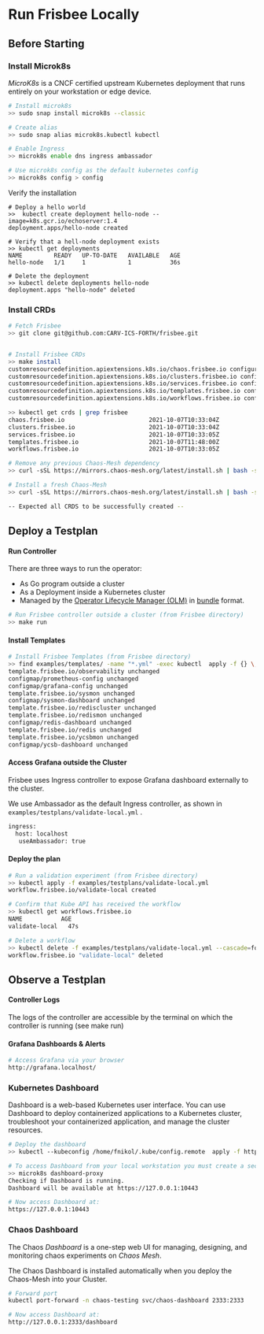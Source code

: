 # Run Frisbee Locally

## Before Starting

### Install Microk8s

*MicroK8s* is a CNCF certified upstream Kubernetes deployment that runs entirely on your workstation or edge device.

```bash
# Install microk8s
>> sudo snap install microk8s --classic

# Create alias 
>> sudo snap alias microk8s.kubectl kubectl

# Enable Ingress
>> microk8s enable dns ingress ambassador

# Use microk8s config as the default kubernetes config
>> microk8s config > config
```

Verify the installation

```
# Deploy a hello world
>>  kubectl create deployment hello-node --image=k8s.gcr.io/echoserver:1.4
deployment.apps/hello-node created

# Verify that a hell-node deployment exists
>> kubectl get deployments
NAME         READY   UP-TO-DATE   AVAILABLE   AGE
hello-node   1/1     1            1           36s

# Delete the deployment
>> kubectl delete deployments hello-node
deployment.apps "hello-node" deleted
```

### Install CRDs

```bash
# Fetch Frisbee 
>> git clone git@github.com:CARV-ICS-FORTH/frisbee.git


# Install Frisbee CRDs
>> make install
customresourcedefinition.apiextensions.k8s.io/chaos.frisbee.io configured
customresourcedefinition.apiextensions.k8s.io/clusters.frisbee.io configured
customresourcedefinition.apiextensions.k8s.io/services.frisbee.io configured
customresourcedefinition.apiextensions.k8s.io/templates.frisbee.io configured
customresourcedefinition.apiextensions.k8s.io/workflows.frisbee.io configured

>> kubectl get crds | grep frisbee 
chaos.frisbee.io                        2021-10-07T10:33:04Z
clusters.frisbee.io                     2021-10-07T10:33:04Z
services.frisbee.io                     2021-10-07T10:33:05Z
templates.frisbee.io                    2021-10-07T11:48:00Z
workflows.frisbee.io                    2021-10-07T10:33:05Z

# Remove any previous Chaos-Mesh dependency
>> curl -sSL https://mirrors.chaos-mesh.org/latest/install.sh | bash -s -- --microk8s --template | kubectl delete -f -

# Install a fresh Chaos-Mesh 
>> curl -sSL https://mirrors.chaos-mesh.org/latest/install.sh | bash -s -- --microk8s --template | kubectl create -f -

-- Expected all CRDS to be successfully created --
```

## Deploy a Testplan

#### Run Controller

There are three ways to run the operator:

- As Go program outside a cluster
- As a Deployment inside a Kubernetes cluster
- Managed by
  the [Operator Lifecycle Manager (OLM)](https://sdk.operatorframework.io/docs/olm-integration/tutorial-bundle/#enabling-olm)
  in [bundle](https://sdk.operatorframework.io/docs/olm-integration/quickstart-bundle) format.

```bash
# Run Frisbee controller outside a cluster (from Frisbee directory)
>> make run
```

#### Install Templates

```bash
# Install Frisbee Templates (from Frisbee directory)
>> find examples/templates/ -name "*.yml" -exec kubectl  apply -f {} \;
template.frisbee.io/observability unchanged
configmap/prometheus-config unchanged
configmap/grafana-config unchanged
template.frisbee.io/sysmon unchanged
configmap/sysmon-dashboard unchanged
template.frisbee.io/rediscluster unchanged
template.frisbee.io/redismon unchanged
configmap/redis-dashboard unchanged
template.frisbee.io/redis unchanged
template.frisbee.io/ycsbmon unchanged
configmap/ycsb-dashboard unchanged
```

#### Access Grafana outside the Cluster

Frisbee uses Ingress controller to expose Grafana dashboard externally to the cluster.

We use Ambassador as the default Ingress controller, as shown in  `examples/testplans/validate-local.yml` .

```bash
ingress:
  host: localhost
   useAmbassador: true
```

#### Deploy the plan

```bash
# Run a validation experiment (from Frisbee directory)
>> kubectl apply -f examples/testplans/validate-local.yml 
workflow.frisbee.io/validate-local created

# Confirm that Kube API has received the workflow
>> kubectl get workflows.frisbee.io
NAME           AGE
validate-local   47s

# Delete a workflow
>> kubectl delete -f examples/testplans/validate-local.yml --cascade=foreground
workflow.frisbee.io "validate-local" deleted
```

## Observe a Testplan

#### Controller Logs

The logs of the controller are accessible by the terminal on which the controller is running (see make run)

#### Grafana Dashboards & Alerts

```bash
# Access Grafana via your browser
http://grafana.localhost/
```

### Kubernetes Dashboard

Dashboard is a web-based Kubernetes user interface. You can use Dashboard to deploy containerized applications to a
Kubernetes cluster, troubleshoot your containerized application, and manage the cluster resources.

```bash
# Deploy the dashboard
>> kubectl --kubeconfig /home/fnikol/.kube/config.remote  apply -f https://raw.githubusercontent.com/kubernetes/dashboard/v2.3.1/aio/deploy/recommended.yaml

# To access Dashboard from your local workstation you must create a secure channel to your Kubernetes cluster
>> microk8s dashboard-proxy
Checking if Dashboard is running.
Dashboard will be available at https://127.0.0.1:10443

# Now access Dashboard at:
https://127.0.0.1:10443
```

### Chaos Dashboard

The Chaos *Dashboard* is a one-step web UI for managing, designing, and monitoring chaos experiments on *Chaos Mesh*.

The Chaos Dashboard is installed automatically when you deploy the Chaos-Mesh into your Cluster.

```bash
# Forward port
kubectl port-forward -n chaos-testing svc/chaos-dashboard 2333:2333

# Now access Dashboard at:
http://127.0.0.1:2333/dashboard
```

